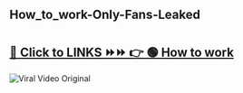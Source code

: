 
 ## How_to_work-Only-Fans-Leaked

# <h2><a href="https://clipsfans.com/How_to_work&ref=git">🔗 Click to LINKS ⏩⏩ 👉 🟢 How to work </a></h2>

<a href="https://clipsfans.com/How_to_work&ref=git" rel="nofollow" data-target="animated-image.originalLink"><img src="https://i.ibb.co.com/xMMVF88/686577567.gif" alt="Viral Video Original" style="max-width: 100%; display: inline-block;" data-target="animated-image.originalImage"></a>
